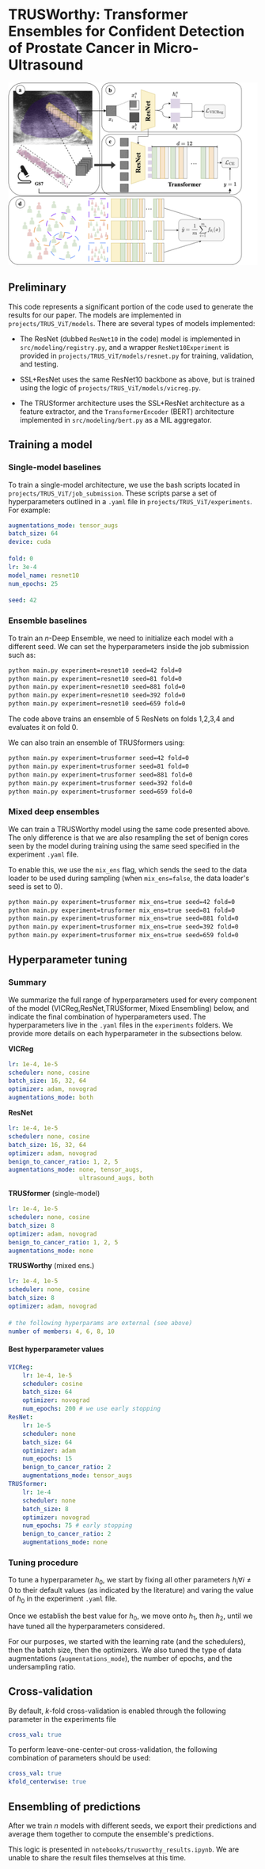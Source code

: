 # TRUSWorthy: Transformer Ensembles for Confident Detection of Prostate Cancer in Micro-Ultrasound

![TRUSWorthy](figs/trusworthy.png)

## Preliminary
This code represents a significant portion of the code used to generate the results for our paper. The models are implemented in `projects/TRUS_ViT/models`. There are several types of models implemented:

- The ResNet (dubbed `ResNet10` in the code) model is implemented in `src/modeling/registry.py`, and a wrapper `ResNet10Experiment` is provided in `projects/TRUS_ViT/models/resnet.py` for training, validation, and testing.

- SSL+ResNet uses the same ResNet10 backbone as above, but is trained using the logic of `projects/TRUS_ViT/models/vicreg.py`. 

- The TRUSformer architecture uses the SSL+ResNet architecture as a feature extractor, and the `TransformerEncoder` (BERT) architecture implemented in `src/modeling/bert.py` as a MIL aggregator. 

## Training a model
### Single-model baselines
To train a single-model architecture, we use the bash scripts located in `projects/TRUS_ViT/job_submission`. These scripts parse a set of hyperparameters outlined in a `.yaml` file in `projects/TRUS_ViT/experiments`. For example:

```yaml
augmentations_mode: tensor_augs
batch_size: 64
device: cuda

fold: 0
lr: 3e-4
model_name: resnet10
num_epochs: 25

seed: 42
```

### Ensemble baselines

To train an $n$-Deep Ensemble, we need to initialize each model with a different seed. We can set the hyperparameters inside the job submission such as:

```bash
python main.py experiment=resnet10 seed=42 fold=0
python main.py experiment=resnet10 seed=81 fold=0
python main.py experiment=resnet10 seed=881 fold=0
python main.py experiment=resnet10 seed=392 fold=0
python main.py experiment=resnet10 seed=659 fold=0
```

The code above trains an ensemble of 5 ResNets on folds 1,2,3,4 and evaluates it on fold 0.

We can also train an ensemble of TRUSformers using:
```bash
python main.py experiment=trusformer seed=42 fold=0
python main.py experiment=trusformer seed=81 fold=0
python main.py experiment=trusformer seed=881 fold=0
python main.py experiment=trusformer seed=392 fold=0
python main.py experiment=trusformer seed=659 fold=0
```

### Mixed deep ensembles
We can train a TRUSWorthy model using the same code presented above. The only difference is that we are also resampling the set of benign cores seen by the model during training using the same seed specified in the experiment `.yaml` file. 

To enable this, we use the `mix_ens` flag, which sends the seed to the data loader to be used during sampling (when `mix_ens=false`, the data loader's seed is set to 0).

```bash
python main.py experiment=trusformer mix_ens=true seed=42 fold=0
python main.py experiment=trusformer mix_ens=true seed=81 fold=0
python main.py experiment=trusformer mix_ens=true seed=881 fold=0
python main.py experiment=trusformer mix_ens=true seed=392 fold=0
python main.py experiment=trusformer mix_ens=true seed=659 fold=0
```

## Hyperparameter tuning
### Summary
We summarize the full range of hyperparameters used for every component of the model (VICReg,ResNet,TRUSformer, Mixed Ensembling) below, and indicate the final combination of hyperparameters used. The hyperparameters live in the `.yaml` files in the `experiments` folders. We provide more details on each hyperparameter in the subsections below.

**VICReg**
```yaml
lr: 1e-4, 1e-5
scheduler: none, cosine
batch_size: 16, 32, 64
optimizer: adam, novograd
augmentations_mode: both
```

**ResNet**
```yaml
lr: 1e-4, 1e-5
scheduler: none, cosine
batch_size: 16, 32, 64
optimizer: adam, novograd
benign_to_cancer_ratio: 1, 2, 5
augmentations_mode: none, tensor_augs,
                    ultrasound_augs, both
```

**TRUSformer** (single-model)
```yaml
lr: 1e-4, 1e-5
scheduler: none, cosine
batch_size: 8
optimizer: adam, novograd
benign_to_cancer_ratio: 1, 2, 5
augmentations_mode: none
```

**TRUSWorthy** (mixed ens.)
```yaml
lr: 1e-4, 1e-5
scheduler: none, cosine
batch_size: 8
optimizer: adam, novograd

# the following hyperparams are external (see above)
number of members: 4, 6, 8, 10
```

#### Best hyperparameter values
```yaml
VICReg:
    lr: 1e-4, 1e-5
    scheduler: cosine
    batch_size: 64
    optimizer: novograd
    num_epochs: 200 # we use early stopping
ResNet:
    lr: 1e-5
    scheduler: none
    batch_size: 64
    optimizer: adam
    num_epochs: 15
    benign_to_cancer_ratio: 2
    augmentations_mode: tensor_augs
TRUSformer:
    lr: 1e-4
    scheduler: none
    batch_size: 8
    optimizer: novograd
    num_epochs: 75 # early stopping
    benign_to_cancer_ratio: 2
    augmentations_mode: none
```

### Tuning procedure
To tune a hyperparameter $h_0$, we start by fixing all other parameters $h_i \forall i \ne 0$ to their default values (as indicated by the literature) and varing the value of $h_0$ in the experiment `.yaml` file. 

Once we establish the best value for $h_0$, we move onto $h_1$, then $h_2$, until we have tuned all the hyperparameters considered.

For our purposes, we started with the learning rate (and the schedulers), then the batch size, then the optimizers. We also tuned the type of data augmentations (`augmentations_mode`), the number of epochs, and the undersampling ratio.


## Cross-validation
By default, $k$-fold cross-validation is enabled through the following parameter in the experiments file
```yaml
cross_val: true
```

To perform leave-one-center-out cross-validation, the following combination of parameters should be used:
```yaml
cross_val: true
kfold_centerwise: true
```

## Ensembling of predictions
After we train $n$ models with different seeds, we export their predictions and average them together to compute the ensemble's predictions.

This logic is presented in `notebooks/trusworthy_results.ipynb`. We are unable to share the result files themselves at this time. 